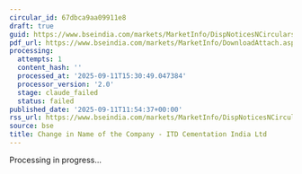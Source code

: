 ```yaml
---
circular_id: 67dbca9aa09911e8
draft: true
guid: https://www.bseindia.com/markets/MarketInfo/DispNoticesNCirculars.aspx?Noticeid={5AB9A0A7-8237-452B-80D1-4F67B7D4E7EC}&noticeno=20250911-42&dt=09/11/2025&icount=42&totcount=86&flag=0
pdf_url: https://www.bseindia.com/markets/MarketInfo/DownloadAttach.aspx?id=20250911-42&attachedId=ec6df1f3-5c54-44e1-947c-2743b9d802fb
processing:
  attempts: 1
  content_hash: ''
  processed_at: '2025-09-11T15:30:49.047384'
  processor_version: '2.0'
  stage: claude_failed
  status: failed
published_date: '2025-09-11T11:54:37+00:00'
rss_url: https://www.bseindia.com/markets/MarketInfo/DispNoticesNCirculars.aspx?Noticeid={5AB9A0A7-8237-452B-80D1-4F67B7D4E7EC}&noticeno=20250911-42&dt=09/11/2025&icount=42&totcount=86&flag=0
source: bse
title: Change in Name of the Company - ITD Cementation India Ltd
---
```


Processing in progress...